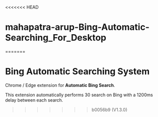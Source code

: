 <<<<<<< HEAD
# mahapatra-arup-Bing-Automatic-Searching_For_Desktop
=======
# Bing Automatic Searching System

Chrome / Edge extension for **Automatic Bing Search**. 

This extension automatically performs 30 search on Bing with a 1200ms delay between each search.

>>>>>>> b0056b9 (V1.3.0)
